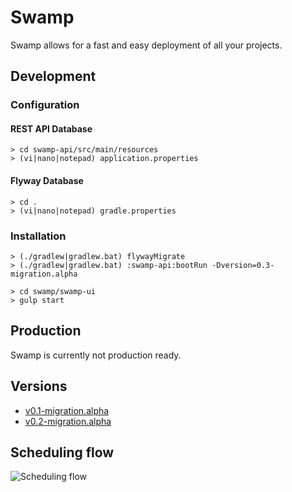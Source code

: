 # Swamp

Swamp allows for a fast and easy deployment of all your projects.

## Development

### Configuration

#### REST API Database

```
> cd swamp-api/src/main/resources
> (vi|nano|notepad) application.properties
```

#### Flyway Database

```
> cd .
> (vi|nano|notepad) gradle.properties
```

### Installation

```
> (./gradlew|gradlew.bat) flywayMigrate
> (./gradlew|gradlew.bat) :swamp-api:bootRun -Dversion=0.3-migration.alpha
```

```
> cd swamp/swamp-ui
> gulp start
```

## Production

Swamp is currently not production ready.

## Versions

- [v0.1-migration.alpha](https://github.com/DavidOpDeBeeck/swamp/releases/tag/v0.1-migration.alpha)
- [v0.2-migration.alpha](https://github.com/DavidOpDeBeeck/swamp/releases/tag/v0.2-migration.alpha)

## Scheduling flow

![Scheduling flow](https://raw.github.com/DavidOpDeBeeck/swamp/master/model/scheduler-flow.png)
